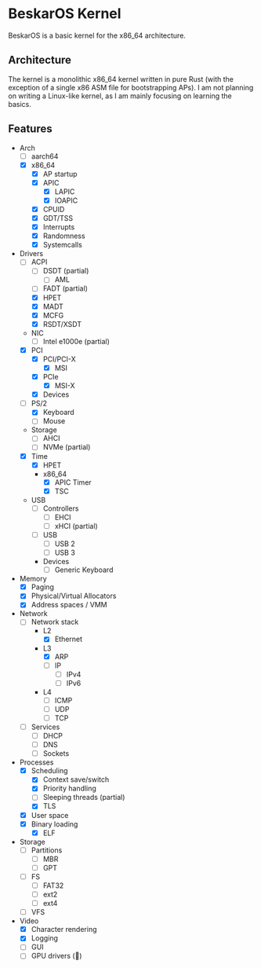 # BeskarOS Kernel

BeskarOS is a basic kernel for the x86_64 architecture.

## Architecture

The kernel is a monolithic x86_64 kernel written in pure Rust (with the exception of a single x86 ASM file for bootstrapping APs).
I am not planning on writing a Linux-like kernel, as I am mainly focusing on learning the basics.

## Features

- Arch
    - [ ] aarch64
    - [X] x86_64
        - [x] AP startup
        - [X] APIC
            - [x] LAPIC
            - [X] IOAPIC
        - [X] CPUID
        - [x] GDT/TSS
        - [x] Interrupts
        - [x] Randomness
        - [x] Systemcalls
- Drivers
    - [ ] ACPI
        - [ ] DSDT (partial)
            - [ ] AML
        - [ ] FADT (partial)
        - [x] HPET
        - [x] MADT
        - [x] MCFG
        - [x] RSDT/XSDT
    - NIC
        - [ ] Intel e1000e (partial)
    - [X] PCI
        - [X] PCI/PCI-X
            - [X] MSI
        - [X] PCIe
            - [X] MSI-X
        - [x] Devices
    - [ ] PS/2
        - [X] Keyboard
        - [ ] Mouse
    - Storage
        - [ ] AHCI
        - [ ] NVMe (partial)
    - [x] Time
        - [x] HPET
        - x86_64
            - [x] APIC Timer
            - [x] TSC
    - USB
        - [ ] Controllers
            - [ ] EHCI
            - [ ] xHCI (partial)
        - [ ] USB
            - [ ] USB 2
            - [ ] USB 3
        - Devices
            - [ ] Generic Keyboard
- Memory
    - [x] Paging
    - [x] Physical/Virtual Allocators
    - [x] Address spaces / VMM
- Network
    - [ ] Network stack
        - L2
            - [X] Ethernet
        - L3
            - [X] ARP
            - [ ] IP
                - [ ] IPv4
                - [ ] IPv6
        - L4
            - [ ] ICMP
            - [ ] UDP
            - [ ] TCP
    - [ ] Services
        - [ ] DHCP
        - [ ] DNS
        - [ ] Sockets
- Processes
    - [x] Scheduling
        - [X] Context save/switch
        - [X] Priority handling
        - [ ] Sleeping threads (partial)
        - [X] TLS
    - [X] User space
    - [X] Binary loading
        - [X] ELF
- Storage
    - [ ] Partitions
        - [ ] MBR
        - [ ] GPT
    - [ ] FS
        - [ ] FAT32
        - [ ] ext2
        - [ ] ext4
    - [ ] VFS
- Video
    - [x] Character rendering
    - [x] Logging
    - [ ] GUI
    - [ ] GPU drivers (🤠)

